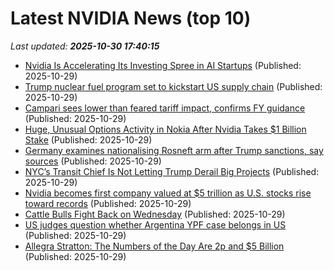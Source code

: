 # Latest NVIDIA News (top 10)
_Last updated: **2025-10-30 17:40:15**_

- [Nvidia Is Accelerating Its Investing Spree in AI Startups](https://finance.yahoo.com/news/nvidia-accelerating-investing-spree-ai-173352933.html) (Published: 2025-10-29)
- [Trump nuclear fuel program set to kickstart US supply chain](https://biztoc.com/x/d939658856401488) (Published: 2025-10-29)
- [Campari sees lower than feared tariff impact, confirms FY guidance](https://biztoc.com/x/7f64f2766ce40d84) (Published: 2025-10-29)
- [Huge, Unusual Options Activity in Nokia After Nvidia Takes $1 Billion Stake](https://biztoc.com/x/fe6accac7c7ef721) (Published: 2025-10-29)
- [Germany examines nationalising Rosneft arm after Trump sanctions, say sources](https://biztoc.com/x/cbfea67a22d05e78) (Published: 2025-10-29)
- [NYC’s Transit Chief Is Not Letting Trump Derail Big Projects](https://biztoc.com/x/66def5470da896f7) (Published: 2025-10-29)
- [Nvidia becomes first company valued at $5 trillion as U.S. stocks rise toward records](https://biztoc.com/x/c0094cb318c47701) (Published: 2025-10-29)
- [Cattle Bulls Fight Back on Wednesday](https://biztoc.com/x/fc77b07f3ca4b643) (Published: 2025-10-29)
- [US judges question whether Argentina YPF case belongs in US](https://biztoc.com/x/b9cdb9688ca7d915) (Published: 2025-10-29)
- [Allegra Stratton: The Numbers of the Day Are 2p and $5 Billion](https://biztoc.com/x/499173c38a47e328) (Published: 2025-10-29)
